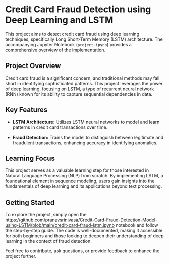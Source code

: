 # Credit Card Fraud Detection using Deep Learning and LSTM

This project aims to detect credit card fraud using deep learning techniques, specifically Long Short-Term Memory (LSTM) architecture. The accompanying Jupyter Notebook (`project.ipynb`) provides a comprehensive overview of the implementation.

## Project Overview

Credit card fraud is a significant concern, and traditional methods may fall short in identifying sophisticated patterns. This project leverages the power of deep learning, focusing on LSTM, a type of recurrent neural network (RNN) known for its ability to capture sequential dependencies in data.

## Key Features

- **LSTM Architecture:** Utilizes LSTM neural networks to model and learn patterns in credit card transactions over time.
  
- **Fraud Detection:** Trains the model to distinguish between legitimate and fraudulent transactions, enhancing accuracy in identifying anomalies.

## Learning Focus

This project serves as a valuable learning step for those interested in Natural Language Processing (NLP) from scratch. By implementing LSTM, a foundational element in sequence modeling, users gain insights into the fundamentals of deep learning and its applications beyond text processing.

## Getting Started

To explore the project, simply open the https://github.com/pranavsrinivasa/Credit-Card-Fraud-Detection-Model-using-LSTM/blob/main/credit-card-fraud-lstm.ipynb notebook and follow the step-by-step guide. The code is well-documented, making it accessible for both beginners and those looking to deepen their understanding of deep learning in the context of fraud detection.

Feel free to contribute, ask questions, or provide feedback to enhance the project further.

